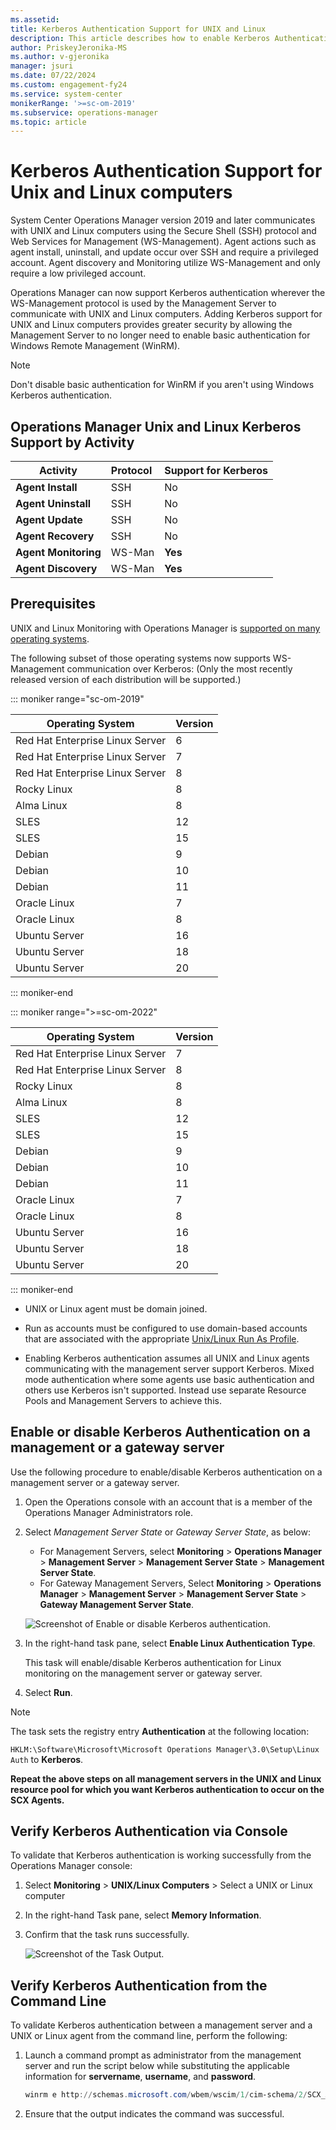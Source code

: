 ```yaml
---
ms.assetid:
title: Kerberos Authentication Support for UNIX and Linux
description: This article describes how to enable Kerberos Authentication with Unix and Linux Computers in System Center Operations Manager.
author: PriskeyJeronika-MS
ms.author: v-gjeronika
manager: jsuri
ms.date: 07/22/2024
ms.custom: engagement-fy24
ms.service: system-center
monikerRange: '>=sc-om-2019'
ms.subservice: operations-manager
ms.topic: article
---
```


# Kerberos Authentication Support for Unix and Linux computers

System Center Operations Manager version 2019 and later communicates with UNIX and Linux computers using the Secure Shell (SSH) protocol and Web Services for Management (WS-Management). Agent actions such as agent install, uninstall, and update occur over SSH and require a privileged account. Agent discovery and Monitoring utilize WS-Management and only require a low privileged account.

Operations Manager can now support Kerberos authentication wherever the WS-Management protocol is used by the Management Server to communicate with UNIX and Linux computers. Adding Kerberos support for UNIX and Linux computers provides greater security by allowing the Management Server to no longer need to enable basic authentication for Windows Remote Management (WinRM).

>[!NOTE]
> Don't disable basic authentication for WinRM if you aren't using Windows Kerberos authentication.

## Operations Manager Unix and Linux Kerberos Support by Activity

| Activity | Protocol | Support for Kerberos |
|----------|:---------|:---------------------|
| **Agent Install** | SSH | No |
| **Agent Uninstall** | SSH | No |
| **Agent Update** | SSH | No |
| **Agent Recovery** | SSH | No |
| **Agent Monitoring** |WS-Man| **Yes** |
| **Agent Discovery** | WS-Man | **Yes** |

## Prerequisites

UNIX and Linux Monitoring with Operations Manager is [supported on many operating systems](./plan-supported-crossplat-os.md).

The following subset of those operating systems now supports WS-Management communication over Kerberos: (Only the most recently released version of each distribution will be supported.)

::: moniker range="sc-om-2019"

| Operating System | Version |
|------------------|:---------|
| Red Hat Enterprise Linux Server | 6 |
| Red Hat Enterprise Linux Server | 7 |
| Red Hat Enterprise Linux Server | 8 |
| Rocky Linux | 8 |
| Alma Linux | 8 |
| SLES | 12 |
| SLES | 15 |
| Debian | 9 |
| Debian | 10 |
| Debian | 11 |
| Oracle Linux | 7 |
| Oracle Linux | 8 |
| Ubuntu Server | 16 |
| Ubuntu Server | 18 |
| Ubuntu Server | 20 |

::: moniker-end

::: moniker range=">=sc-om-2022"

| Operating System | Version |
|------------------|:---------|
| Red Hat Enterprise Linux Server | 7 |
| Red Hat Enterprise Linux Server | 8 |
| Rocky Linux | 8 |
| Alma Linux | 8 |
| SLES | 12 |
| SLES | 15 |
| Debian | 9 |
| Debian | 10 |
| Debian | 11 |
| Oracle Linux | 7 |
| Oracle Linux | 8 |
| Ubuntu Server | 16 |
| Ubuntu Server | 18 |
| Ubuntu Server | 20 |

::: moniker-end

- UNIX or Linux agent must be domain joined.

- Run as accounts must be configured to use domain-based accounts that are associated with the appropriate [Unix/Linux Run As Profile](./plan-security-crossplat-credentials.md).

- Enabling Kerberos authentication assumes all UNIX and Linux agents communicating with the management server support Kerberos. Mixed mode authentication where some agents use basic authentication and others use Kerberos isn't supported. Instead use separate Resource Pools and Management Servers to achieve this.

## Enable or disable Kerberos Authentication on a management or a gateway server

Use the following procedure to enable/disable Kerberos authentication on a management server or a gateway server.

1. Open the Operations console with an account that is a member of the Operations Manager Administrators role.

2. Select *Management Server State* or *Gateway Server State*, as below:
    - For Management Servers, select **Monitoring** > **Operations Manager** > **Management Server**  > **Management Server State** > **Management Server State**.
    - For Gateway Management Servers, Select **Monitoring** > **Operations Manager** > **Management Server**  > **Management Server State** > **Gateway Management Server State**.

     ![Screenshot of Enable or disable Kerberos authentication.](./media/manage-linux-kerberos-auth/manage-kerberos-authentication.png)

3. In the right-hand task pane, select **Enable Linux Authentication Type**.

   This task will enable/disable Kerberos authentication for Linux monitoring on the management server or gateway server.

4. Select **Run**.

> [!NOTE]
> The task sets the registry entry **Authentication** at the following location:
>
> `HKLM:\Software\Microsoft\Microsoft Operations Manager\3.0\Setup\Linux Auth` to **Kerberos**.
>
> **Repeat the above steps on all management servers in the UNIX and Linux resource pool for which you want Kerberos authentication to occur on the SCX Agents.**

## Verify Kerberos Authentication via Console

To validate that Kerberos authentication is working successfully from the Operations Manager console:

1. Select **Monitoring** > **UNIX/Linux Computers** > Select a UNIX or Linux computer

2. In the right-hand Task pane, select **Memory Information**.

3. Confirm that the task runs successfully.

   ![Screenshot of the Task Output.](./media/manage-linux-kerberos-auth/menory-information-linux-agent.png)

## Verify Kerberos Authentication from the Command Line

To validate Kerberos authentication between a management server and a UNIX or Linux agent from the command line, perform the following:

1. Launch a command prompt as administrator from the management server and run the script below while substituting the applicable information for **servername**, **username**, and **password**.

   ```PowerShell
   winrm e http://schemas.microsoft.com/wbem/wscim/1/cim-schema/2/SCX_Agent?__cimnamespace=root/scx -r:https://<UNIX/Linux servername>:1270 -u:<username@contoso.com> -p:<password> -auth:Kerberos -skipcacheck -skipcncheck -encoding:utf-8
   ```

2. Ensure that the output indicates the command was successful.
